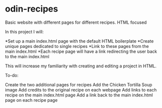 # odin-recipes
Basic website with different pages for different recipes. HTML focused

In this project I will:


*Set up a main index.html page with the default HTML boilerplate
*Create unique pages dedicated to single recipes
*Link to these pages from the main index.html
*Each recipe page will have a link redirecting the user back to the main index.html

This will increase my familiarity with creating and editing a project in HTML.

To-do:

Create the two additional pages for recipes
Add the Chicken Tortilla Soup image
Add credits to the original recipe on each webpage
Add links to each recipe on the main index.html page 
Add a link back to the main index.html page on each recipe page